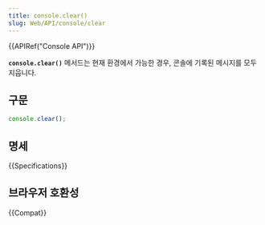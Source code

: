 ```yaml
---
title: console.clear()
slug: Web/API/console/clear
---
```

{{APIRef("Console API")}}

**`console.clear()`** 메서드는 현재 환경에서 가능한 경우, 콘솔에 기록된 메시지를 모두 지웁니다.

## 구문

```js
console.clear();
```

## 명세

{{Specifications}}

## 브라우저 호환성

{{Compat}}
